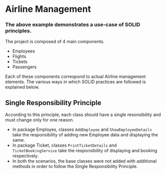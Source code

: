 
# Airline Management
### The above example demonstrates a use-case of SOLID principles.
The project is composed of 4 main components. 
* Employees
* Flights
* Tickets
* Passengers

Each of these components correspond to actual Airline management elements. The various ways in which SOLID practices are followed is explained below.

## Single Responsibility Principle
According to this principle, each class should have a single resonsibility and must change only for one reason.
* In package Employes, classes ``` AddEmployee ``` and ``` ShowEmployeeDetails ``` take the responsibility of adding new Employee data and displaying the same.
* In package Ticket, classes ```PrintTicketDetails``` and ```TicketBookingService``` take the responsibility of displaying and booking respectively.
* In both the scenarios, the base classes were not added with additional methods in order to follow the Single Responsibility Principle.
